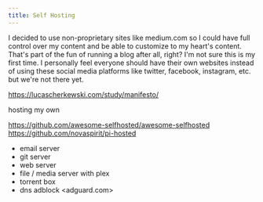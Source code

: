 ```yaml
---
title: Self Hosting
---
```


I decided to use non-proprietary sites like medium.com so I could have full control over my content and be able to customize to my heart's content. That's part of the fun of running a blog after all, right? I'm not sure this is my first time. I personally feel everyone should have their own websites instead of using these social media platforms like twitter, facebook, instagram, etc. but we're not there yet.

<https://lucascherkewski.com/study/manifesto/>

hosting my own

<https://github.com/awesome-selfhosted/awesome-selfhosted>
<https://github.com/novaspirit/pi-hosted>

- email server
- git server
- web server
- file / media server with plex
- torrent box
- dns adblock <adguard.com>
